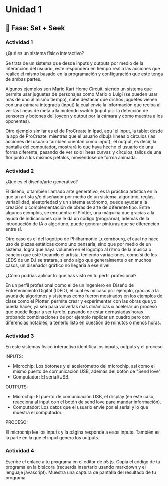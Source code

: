 # Unidad 1

## 🔎 Fase: Set + Seek

### Actividad 1

¿Qué es un sistema físico interactivo?

Se trata de un sistema que desde inputs y outputs por medio de la interacción del usuario, este responderá en tiempo real a las acciones que realice el mismo basado en la programación y configuración que este tenga de ambas partes.

Algunos ejemplos son Mario Kart Home Circuit, siendo un sistema que permite usar juguetes de personajes como Mario o Luigi (se pueden usar más de uno al mismo tiempo), cabe destacar que dichos juguetes vienen con una cámara integrada (input) la cual envía la información que reciba al ver las líneas de meta a la nintendo switch (input por la detección de sensores y botones del joycon y output por la cámara y como muestra a los oponentes).

Otro ejemplo similar es el de ProCreate in Ipad, aquí el input, la tablet desde la app de ProCreate, mientras que el usuario dibuja líneas o círculos (las acciones del usuario también cuentan como input), el output, es decir, la pantalla del computador, mostrará lo que haya hecho el usuario de una forma diferente, pasando de ver solo líneas curvas y círculos, tallos de una flor junto a los mismos pétalos, moviéndose de forma animada.

### Actividad 2

¿Qué es el diseño/arte generativo?

El diseño, o también llamado arte generativo, es la práctica artística en la que un artista y/o diseñador por medio de un sistema, algoritmo, reglas, variabilidad, aleatoriedad y un sistema autónomo, puede ayudar a la creación o complementación de obras de arte de diferente tipo. Entre algunos ejemplos, se encuentra el Plotter, una máquina que gracias a la ayuda de indicaciones que le da un código (programa), además de la introducción de IA o algoritmo, puede generar pinturas que se diferencien entre sí.

Otro caso es el del logotipo de Philharmonie Luxembourg, el cual no hace uso de piezas estáticas como uno pensaría, sino que por medio de un sistema, logra que haya volumen en el logotipo al ritmo de la musica o cancion que esté tocando el artista, teniendo variaciones, como si de los LEDS de un DJ se tratara, siendo algo que generalmente o en muchos casos, un diseñador gráfico no llegaría a ese nivel.

¿Cómo podrías aplicar lo que has visto en tu perfil profesional?

En un perfil profesional como el de un Ingeniero en Diseño de Entretenimiento Digital (IDED), el cual es mi caso por ejemplo, gracias a la ayuda de algoritmos y sistemas como fueron mostrados en los ejemplos de clase como el Plotter, permite crear y experimentar con las obras que yo pueda hacer, ya sea para volverlas más dinámicas o acelerar un proceso que puede llegar a ser tardío, pasando de estar demasiadas horas probando combinaciones de por ejemplo replicar un cuadro pero con diferencias notables, a tenerlo listo en cuestión de minutos o menos horas.

### Actividad 3

En este sistemas físico interactivo identifica los inputs, outputs y el proceso

INPUTS:

- Microchip: Los botones y el acelerómetro del microchip, así como el mismo puerto de comunicación USB, además del botón de "Send love".
- Computador: El serial/USB.

OUTPUTS:

- Microchip: El puerto de comunicación USB, el display (en este caso, reacciona al input con el botón de send love para mandar información).
- Computador: Los datos que el usuario envíe por el serial y lo que muestra el computador.

PROCESO:

El microchip lee los inputs y la página responde a esos inputs. También es la parte en la que el input genera los outputs.

### Actividad 4

Escribe el enlace a tu programa en el editor de p5.js.
Copia el código de tu programa en la bitácora (recuerda insertarlo usando markdown y el lenguaje javascript).
Muestra una captura de pantalla del resultado de tu programa
